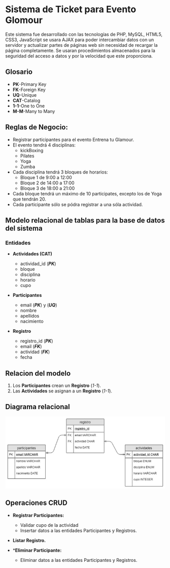 # Sistema de Ticket para Evento Glomour

Este sistema fue desarrollado con las tecnologías de PHP, MySQL, HTML5, CSS3, JavaScript se usara AJAX para poder intercambiar datos con un servidor y actualizar partes de páginas web sin necesidad de recargar la página completamente. Se usaran procedimientos almacenados para la seguridad del acceso a datos y por la velocidad que este proporciona.

## Glosario
- **PK**-Primary Key
- **FK**-Foreign Key
- **UQ**-Unique
- **CAT**-Catalog
- **1-1**-One to One
- **M-M**-Many to Many

## Reglas de Negocio:
- Registrar participantes para el evento Entrena tu Glamour.
- El evento tendrá 4 disciplinas:
   - kickBoxing
   - Pilates
   - Yoga
   - Zumba
- Cada disciplina tendrá 3 bloques de horarios:
   - Bloque 1 de 9:00 a 12:00
   - Bloque 2 de 14:00 a 17:00
   - Bloque 3 de 18:00 a 21:00
- Cada bloque tendrá un máximo de 10 participates, excepto los de Yoga que tendrán 20.
- Cada participante sólo se pódra registrar a una sóla actividad.

## Modelo relacional de tablas para la base de datos del sistema

### Entidades

- **Actividades (CAT)**
   - actividad_id (***PK***)
   - bloque
   - disciplina
   - horario
   - cupo

- **Participantes**
   - email (***PK***) y (***UQ***)
   - nombre
   - apellidos
   - nacimiento

- **Registro**
   - registro_id (***PK***)
   - email (***FK***)
   - actividad (***FK***)
   - fecha

## Relacion del modelo
   1. Los **Participantes** crean un **Registro** (*1-1*).
   1. Las **Actividades** se asignan a un **Registro** (*1-1*).

## Diagrama relacional

![MDRT](app/diagramaSisTickets.jpg)

## Operaciones CRUD

- **Registrar Participantes:**
   - Validar cupo de la actividad
   - Insertar datos a las entidades Participantes y Registros.

- **Listar Registro.**

- ***Eliminar Participante:**
   - Eliminar datos a las entidades Participantes y Registros.


